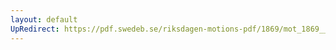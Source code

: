 ```yaml
---
layout: default
UpRedirect: https://pdf.swedeb.se/riksdagen-motions-pdf/1869/mot_1869__fk__00043/mot_1869__fk__00043_002.pdf
---
```

